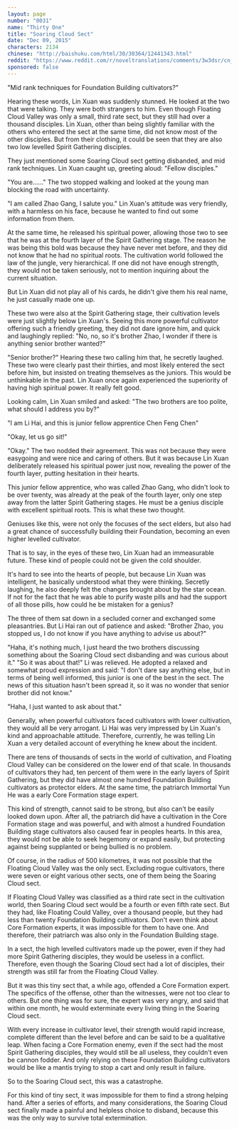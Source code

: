 ```yaml
---
layout: page
number: "0031"
name: "Thirty One"
title: "Soaring Cloud Sect"
date: "Dec 09, 2015"
characters: 2134
chinese: "http://baishuku.com/html/30/30364/12441343.html"
reddit: "https://www.reddit.com/r/noveltranslations/comments/3w3dsr/cn_tempered_immortal_chapter_0031/"
sponsored: false
---
```


"Mid rank techniques for Foundation Building cultivators?"

Hearing these words, Lin Xuan was suddenly stunned. He looked at the two that were talking. They were both strangers to him. Even though Floating Cloud Valley was only a small, third rate sect, but they still had over a thousand disciples. Lin Xuan, other than being slightly familiar with the others who entered the sect at the same time, did not know most of the other disciples. But from their clothing, it could be seen that they are also two low levelled Spirit Gathering disciples.

They just mentioned some Soaring Cloud sect getting disbanded, and mid rank techniques. Lin Xuan caught up, greeting aloud: "Fellow disciples."

"You are......" The two stopped walking and looked at the young man blocking the road with uncertainty.

"I am called Zhao Gang, I salute you." Lin Xuan's attitude was very friendly, with a harmless on his face, because he wanted to find out some information from them.

At the same time, he released his spiritual power, allowing those two to see that he was at the fourth layer of the Spirit Gathering stage. The reason he was being this bold was because they have never met before, and they did not know that he had no spiritual roots. The cultivation world followed the law of the jungle, very hierarchical. If one did not have enough strength, they would not be taken seriously, not to mention inquiring about the current situation.

But Lin Xuan did not play all of his cards, he didn't give them his real name, he just casually made one up.

These two were also at the Spirit Gathering stage, their cultivation levels were just slightly below Lin Xuan's. Seeing this more powerful cultivator offering such a friendly greeting, they did not dare ignore him, and quick and laughingly replied: "No, no, so it's brother Zhao, I wonder if there is anything senior brother wanted?"

"Senior brother?" Hearing these two calling him that, he secretly laughed. These two were clearly past their thirties, and most likely entered the sect before him, but insisted on treating themselves as the juniors. This would be unthinkable in the past. Lin Xuan once again experienced the superiority of having high spiritual power. It really felt good.

Looking calm, Lin Xuan smiled and asked: "The two brothers are too polite, what should I address you by?"

"I am Li Hai, and this is junior fellow apprentice Chen Feng Chen"

"Okay, let us go sit!"

"Okay." The two nodded their agreement. This was not because they were easygoing and were nice and caring of others. But it was because Lin Xuan deliberately released his spiritual power just now, revealing the power of the fourth layer, putting hesitation in their hearts.

This junior fellow apprentice, who was called Zhao Gang, who didn't look to be over twenty, was already at the peak of the fourth layer, only one step away from the latter Spirit Gathering stages. He must be a genius disciple with excellent spiritual roots. This is what these two thought.

Geniuses like this, were not only the focuses of the sect elders, but also had a great chance of successfully building their Foundation, becoming an even higher levelled cultivator.

That is to say, in the eyes of these two, Lin Xuan had an immeasurable future. These kind of people could not be given the cold shoulder.

It's hard to see into the hearts of people, but because Lin Xuan was intelligent, he basically understood what they were thinking. Secretly laughing, he also deeply felt the changes brought about by the star ocean. If not for the fact that he was able to purify waste pills and had the support of all those pills, how could he be mistaken for a genius?

The three of them sat down in a secluded corner and exchanged some pleasantries. But Li Hai ran out of patience and asked: "Brother Zhao, you stopped us, I do not know if you have anything to advise us about?"

"Haha, it's nothing much, I just heard the two brothers discussing something about the Soaring Cloud sect disbanding and was curious about it."
"So it was about that!" Li was relieved. He adopted a relaxed and somewhat proud expression and said: "I don't dare say anything else, but in terms of being well informed, this junior is one of the best in the sect. The news of this situation hasn't been spread it, so it was no wonder that senior brother did not know."

"Haha, I just wanted to ask about that."

Generally, when powerful cultivators faced cultivators with lower cultivation, they would all be very arrogant. Li Hai was very impressed by Lin Xuan's kind and approachable attitude. Therefore, currently, he was telling Lin Xuan a very detailed account of everything he knew about the incident.

There are tens of thousands of sects in the world of cultivation, and Floating Cloud Valley can be considered on the lower end of that scale. In thousands of cultivators they had, ten percent of them were in the early layers of Spirit Gathering, but they did have almost one hundred Foundation Building cultivators as protector elders. At the same time, the patriarch Immortal Yun He was a early Core Formation stage expert.

This kind of strength, cannot said to be strong, but also can't be easily looked down upon. After all, the patriarch did have a cultivation in the Core Formation stage and was powerful, and with almost a hundred Foundation Building stage cultivators also caused fear in peoples hearts. In this area, they would not be able to seek hegemony or expand easily, but protecting against being supplanted or being bullied is no problem.

Of course, in the radius of 500 kilometres, it was not possible that the Floating Cloud Valley was the only sect. Excluding rogue cultivators, there were seven or eight various other sects, one of them being the Soaring Cloud sect.

If Floating Cloud Valley was classified as a third rate sect in the cultivation world, then Soaring Cloud sect would be a fourth or even fifth rate sect. But they had, like Floating Could Valley, over a thousand people, but they had less than twenty Foundation Building cultivators. Don't even think about Core Formation experts, it was impossible for them to have one. And therefore, their patriarch was also only in the Foundation Building stage.

In a sect, the high levelled cultivators made up the power, even if they had more Spirit Gathering disciples, they would be useless in a conflict. Therefore, even though the Soaring Cloud sect had a lot of disciples, their strength was still far from the Floating Cloud Valley.

But it was this tiny sect that, a while ago, offended a Core Formation expert. The specifics of the offense, other than the witnesses, were not too clear to others. But one thing was for sure, the expert was very angry, and said that within one month, he would exterminate every living thing in the Soaring Cloud sect.

With every increase in cultivator level, their strength would rapid increase, complete different than the level before and can be said to be a qualitative leap. When facing a Core Formation enemy, even if the sect had the most Spirit Gathering disciples, they would still be all useless, they couldn't even be cannon fodder. And only relying on these Foundation Building cultivators would be like a mantis trying to stop a cart and only result in failure.

So to the Soaring Cloud sect, this was a catastrophe.

For this kind of tiny sect, it was impossible for them to find a strong helping hand. After a series of efforts, and many considerations, the Soaring Cloud sect finally made a painful and helpless choice to disband, because this was the only way to survive total extermination.


